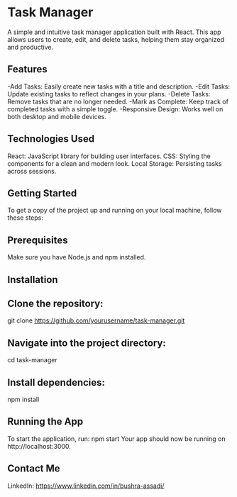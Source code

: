# Task Manager
A simple and intuitive task manager application built with React. This app allows users to create, edit, and delete tasks, helping them stay organized and productive.

## Features
-Add Tasks: Easily create new tasks with a title and description.
-Edit Tasks: Update existing tasks to reflect changes in your plans.
-Delete Tasks: Remove tasks that are no longer needed.
-Mark as Complete: Keep track of completed tasks with a simple toggle.
-Responsive Design: Works well on both desktop and mobile devices.

## Technologies Used
React: JavaScript library for building user interfaces.
CSS: Styling the components for a clean and modern look.
Local Storage: Persisting tasks across sessions.

## Getting Started
To get a copy of the project up and running on your local machine, follow these steps:

## Prerequisites
Make sure you have Node.js and npm installed.

## Installation

## Clone the repository:
git clone https://github.com/yourusername/task-manager.git

## Navigate into the project directory:
cd task-manager

## Install dependencies:
npm install

## Running the App
To start the application, run:
npm start
Your app should now be running on http://localhost:3000.


## Contact Me
LinkedIn: https://www.linkedin.com/in/bushra-assadi/

